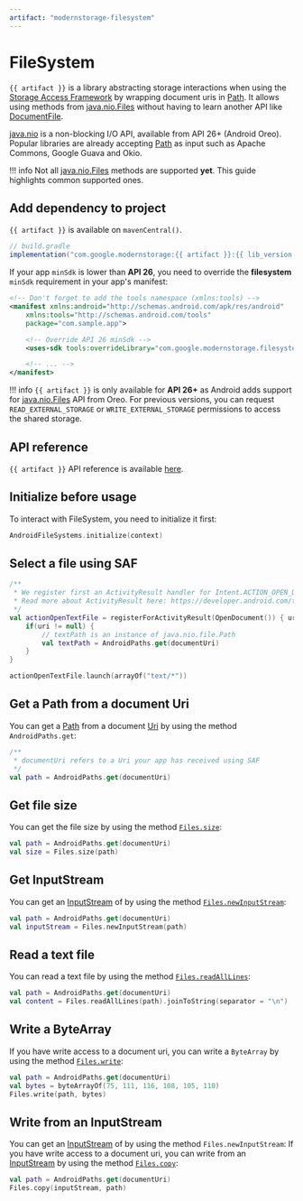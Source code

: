 ```yaml
---
artifact: "modernstorage-filesystem"
---
```


# FileSystem

`{{ artifact }}` is a library abstracting storage interactions when using the
[Storage Access Framework][saf_guide] by wrapping document uris in [Path][path_api]. It allows using
methods from [java.nio.Files][java.nio.Files_api] without having to learn another API like
[DocumentFile][DocumentFile_api].

[java.nio][java.nio_api] is a non-blocking I/O API, available from API 26+ (Android Oreo). Popular
libraries are already accepting [Path][path_api] as input such as Apache Commons, Google Guava and
Okio.

!!! info
    Not all [java.nio.Files][java.nio.Files_api] methods are supported **yet**. This guide
    highlights common supported ones.

## Add dependency to project

`{{ artifact }}` is available on `mavenCentral()`.

```groovy
// build.gradle
implementation("com.google.modernstorage:{{ artifact }}:{{ lib_version }}")
```

If your app `minSdk` is lower than **API 26**, you need to override the **filesystem** `minSdk`
requirement in your app's manifest:

```xml
<!-- Don't forget to add the tools namespace (xmlns:tools) -->
<manifest xmlns:android="http://schemas.android.com/apk/res/android"
    xmlns:tools="http://schemas.android.com/tools"
    package="com.sample.app">

    <!-- Override API 26 minSdk -->
    <uses-sdk tools:overrideLibrary="com.google.modernstorage.filesystem" />

    <!-- ... -->
</manifest>
```

!!! info
    `{{ artifact }}` is only available for **API 26+** as Android adds support for
    [java.nio.Files][java.nio.Files_api] API from Oreo. For previous versions, you can request
    `READ_EXTERNAL_STORAGE` or `WRITE_EXTERNAL_STORAGE` permissions to access the shared storage.

## API reference
`{{ artifact }}` API reference is available [here][api_reference].

## Initialize before usage
To interact with FileSystem, you need to initialize it first:

```kotlin
AndroidFileSystems.initialize(context)
```

## Select a file using SAF
```kotlin
/**
 * We register first an ActivityResult handler for Intent.ACTION_OPEN_DOCUMENT
 * Read more about ActivityResult here: https://developer.android.com/training/basics/intents/result
 */
val actionOpenTextFile = registerForActivityResult(OpenDocument()) { uri ->
    if(uri != null) {
        // textPath is an instance of java.nio.file.Path
        val textPath = AndroidPaths.get(documentUri)
    }
}

actionOpenTextFile.launch(arrayOf("text/*"))
```

## Get a Path from a document Uri
You can get a [Path][path_api] from a document [Uri][Uri_api] by using the method
`AndroidPaths.get`:

```kotlin
/**
 * documentUri refers to a Uri your app has received using SAF
 */
val path = AndroidPaths.get(documentUri)
```

## Get file size
You can get the file size by using the method [`Files.size`][Files.size_api]:

```kotlin
val path = AndroidPaths.get(documentUri)
val size = Files.size(path)
```

## Get InputStream
You can get an [InputStream][InputStream_api] of by using the method
[`Files.newInputStream`][Files.newInputStream_api]:

```kotlin
val path = AndroidPaths.get(documentUri)
val inputStream = Files.newInputStream(path)
```

## Read a text file
You can read a text file by using the method [`Files.readAllLines`][Files.readAllLines_api]:

```kotlin
val path = AndroidPaths.get(documentUri)
val content = Files.readAllLines(path).joinToString(separator = "\n")
```

## Write a ByteArray
If you have write access to a document uri, you can write a `ByteArray` by using the method
[`Files.write`][Files.write_api]:

```kotlin
val path = AndroidPaths.get(documentUri)
val bytes = byteArrayOf(75, 111, 116, 108, 105, 110)
Files.write(path, bytes)
```

## Write from an InputStream
You can get an [InputStream][InputStream_api] of by using the method `Files.newInputStream`:
If you have write access to a document uri, you can write from an [InputStream][InputStream_api] by
using the method [`Files.copy`][Files.copy_api]:

```kotlin
val path = AndroidPaths.get(documentUri)
Files.copy(inputStream, path)
```

[saf_guide]: https://developer.android.com/guide/topics/providers/document-provider
[path_api]: https://developer.android.com/reference/java/nio/file/Path
[java.nio.Files_api]: https://developer.android.com/reference/kotlin/java/nio/file/Files
[DocumentFile_api]: https://developer.android.com/reference/kotlin/androidx/documentfile/provider/DocumentFile
[java.nio_api]: https://developer.android.com/reference/java/nio/package-summary
[Uri_api]: https://developer.android.com/reference/kotlin/android/net/Uri
[api_reference]: /api/filesystem
[Files.size_api]: https://developer.android.com/reference/kotlin/java/nio/file/Files#size
[Files.readAllLines_api]: https://developer.android.com/reference/kotlin/java/nio/file/Files#readalllines_1
[InputStream_api]: https://developer.android.com/reference/kotlin/java/io/InputStream
[Files.newInputStream_api]: https://developer.android.com/reference/kotlin/java/nio/file/Files#newinputstream
[Files.write_api]: https://developer.android.com/reference/kotlin/java/nio/file/Files#write
[Files.copy_api]: https://developer.android.com/reference/kotlin/java/nio/file/Files#copy_1
